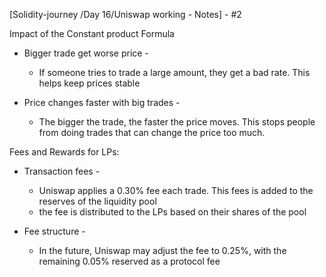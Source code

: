 
[Solidity-journey /Day 16/Uniswap working - Notes] - #2 


Impact of the Constant product Formula 

- Bigger trade get worse price -  
     - If someone tries to trade a large amount, they get a bad rate. This helps keep prices stable 

 - Price changes faster with big trades - 
     - The bigger the trade, the faster the price moves. This stops people from doing trades that can change the price too much. 


Fees and Rewards for LPs: 

- Transaction fees - 
    - Uniswap applies a 0.30% fee each trade. This fees is added to the reserves of the liquidity pool
    - the fee is distributed to the LPs based on their shares of the pool 

- Fee structure - 
    - In the future, Uniswap may adjust the fee to 0.25%, with the remaining 0.05% reserved as a protocol fee  